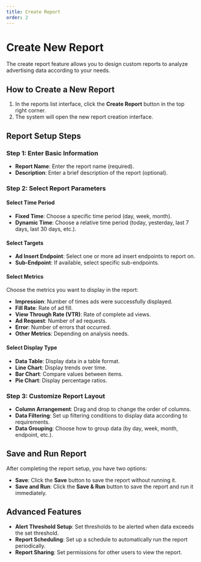 ```yaml
---
title: Create Report
order: 2
---
```


# Create New Report

The create report feature allows you to design custom reports to analyze advertising data according to your needs.

## How to Create a New Report

1. In the reports list interface, click the **Create Report** button in the top right corner.
2. The system will open the new report creation interface.

## Report Setup Steps

### Step 1: Enter Basic Information

- **Report Name**: Enter the report name (required).
- **Description**: Enter a brief description of the report (optional).

### Step 2: Select Report Parameters

#### Select Time Period

- **Fixed Time**: Choose a specific time period (day, week, month).
- **Dynamic Time**: Choose a relative time period (today, yesterday, last 7 days, last 30 days, etc.).

#### Select Targets

- **Ad Insert Endpoint**: Select one or more ad insert endpoints to report on.
- **Sub-Endpoint**: If available, select specific sub-endpoints.

#### Select Metrics

Choose the metrics you want to display in the report:

- **Impression**: Number of times ads were successfully displayed.
- **Fill Rate**: Rate of ad fill.
- **View Through Rate (VTR)**: Rate of complete ad views.
- **Ad Request**: Number of ad requests.
- **Error**: Number of errors that occurred.
- **Other Metrics**: Depending on analysis needs.

#### Select Display Type

- **Data Table**: Display data in a table format.
- **Line Chart**: Display trends over time.
- **Bar Chart**: Compare values between items.
- **Pie Chart**: Display percentage ratios.

### Step 3: Customize Report Layout

- **Column Arrangement**: Drag and drop to change the order of columns.
- **Data Filtering**: Set up filtering conditions to display data according to requirements.
- **Data Grouping**: Choose how to group data (by day, week, month, endpoint, etc.).

## Save and Run Report

After completing the report setup, you have two options:

- **Save**: Click the **Save** button to save the report without running it.
- **Save and Run**: Click the **Save & Run** button to save the report and run it immediately.

## Advanced Features

- **Alert Threshold Setup**: Set thresholds to be alerted when data exceeds the set threshold.
- **Report Scheduling**: Set up a schedule to automatically run the report periodically.
- **Report Sharing**: Set permissions for other users to view the report. 